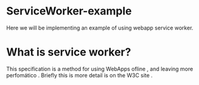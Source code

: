 # ServiceWorker-example
Here we will be implementing an example of using webapp service worker.

# What is service worker?
This specification is a method for using WebApps ofline , and leaving more perfomático . Briefly this is more detail is on the W3C site .
